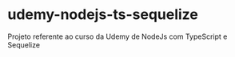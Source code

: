 # udemy-nodejs-ts-sequelize
Projeto referente ao curso da Udemy de NodeJs com TypeScript e Sequelize
